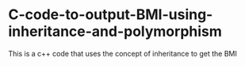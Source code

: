 # C-code-to-output-BMI-using-inheritance-and-polymorphism
This is a c++ code that uses the concept of inheritance to get the BMI 
